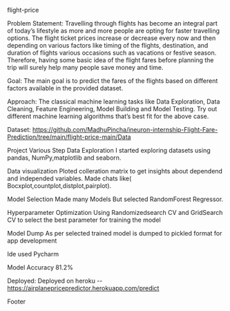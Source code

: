 flight-price


Problem Statement:
Travelling through flights has become an integral part of today’s lifestyle as more and more people are opting for faster travelling options. The flight ticket prices increase or decrease every now and then depending on various factors like timing of the flights, destination, and duration of flights various occasions such as vacations or festive season. Therefore, having some basic idea of the flight fares before planning the trip will surely help many people save money and time.

Goal:
The main goal is to predict the fares of the flights based on different factors available in the provided dataset.

Approach:
The classical machine learning tasks like Data Exploration, Data Cleaning, Feature Engineering, Model Building and Model Testing. Try out different machine learning algorithms that’s best fit for the above case.

Dataset:
https://github.com/MadhuPincha/ineuron-internship-Flight-Fare-Prediction/tree/main/flight-price-main/Data

Project Various Step
Data Exploration
I started exploring datasets using pandas, NumPy,matplotlib and seaborn.

Data visualization
Ploted colleration matrix to get insights about dependend and independed variables. Made chats like( Bocxplot,countplot,distplot,pairplot).



Model Selection
Made many Models But selected RandomForest Regressor.

Hyperparameter Optimization
Using Randomizedsearch CV and GridSearch CV to select the best parameter for training the model

Model Dump
As per selected trained model is dumped to pickled format for app development

Ide used Pycharm


Model Accuracy
81.2%

Deployed:
Deployed on heroku -- https://airplanepricepredictor.herokuapp.com/predict

Footer
